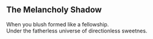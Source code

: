 The Melancholy Shadow
---------------------
When you blush formed like a fellowship.  
Under the fatherless universe of directionless sweetnes.  
